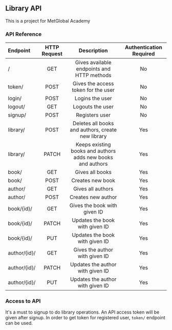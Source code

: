 ## Library API
This is a project for MetGlobal Academy

### API Reference

|    Endpoint   |  HTTP Request |                     Description                               |  Authentication Required |
|:--------------|:-------------:|:-------------------------------------------------------------:|:------------------------:|
|  /            |     GET       |   Gives available endpoints and HTTP methods                  |   No                     |
|  token/       |     POST      |   Gives the access token for the user                         |   No                     |
|  login/       |     POST      |   Logins the user                                             |   No                     |
|  logout/      |     GET       |   Logouts the user                                            |   No                     |
|  signup/      |     POST      |   Registers user                                              |   No                     |
|  library/     |     POST      |   Deletes all books and authors, create new library           |   Yes                    |
|  library/     |     PATCH     |   Keeps existing books and authors adds new books and authors |   Yes                    |
|  book/        |     GET       |   Gives all books                                             |   Yes                    |     
|  book/        |     POST      |   Creates new book                                            |   Yes                    |
|  author/      |     GET       |   Gives all authors                                           |   Yes                    |
|  author/      |     POST      |   Creates new author                                          |   Yes                    |
|  book/{id}/   |     GET       |   Gives the book with given ID                                |   Yes                    |
|  book/{id}/   |     PATCH     |   Updates the book with given ID                              |   Yes                    |
|  book/{id}/   |     PUT       |   Updates the book with given ID                              |   Yes                    |
|  author/{id}/ |     GET       |   Gives the author with given ID                              |   Yes                    |
|  author/{id}/ |     PATCH     |   Updates the author with given ID                            |   Yes                    |
|  author/{id}/ |     PUT       |   Updates the author with given ID                            |   Yes                    |

### Access to API
It's a must to signup to do library operations. An API access token will be given after signup. In
order to get token for registered user, `token/` endpoint can be used.
